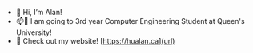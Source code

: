 - 👋 Hi, I’m Alan!
- 📫👀 I am going to 3rd year Computer Engineering Student at Queen's University!
- 👀 Check out my website! [https://hualan.ca](url)
